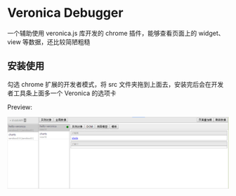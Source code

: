 Veronica Debugger
========

一个辅助使用 veronica.js 库开发的 chrome 插件，能够查看页面上的 widget、view 等数据，还比较简陋粗糙

## 安装使用

勾选 chrome 扩展的开发者模式，将 src 文件夹拖到上面去，安装完后会在开发者工具条上面多一个 Veronica 的选项卡

Preview:

![preview.png](preview.png)

